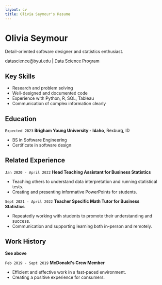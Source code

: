 ```yaml
---
layout: cv
title: Olivia Seymour's Resume
---
```

# Olivia Seymour
Detail-oriented software designer and statistics enthusiast.

<div id="webaddress">
<a href="datascience@byui.edu">datascience@byui.edu</a>
| <a href="https://byuidatascience.github.io/development.html">Data Science Program</a>
</div>

<!-- https://www.monique.tech/the-art-of-markdown -->

## Key Skills
- Research and problem solving
- Well-designed and documented code
- Experience with Python, R, SQL, Tableau
- Communication of complex information clearly


## Education

`Expected 2023`
__Brigham Young University - Idaho__, Rexburg, ID

- BS in Software Engineering
- Certificate in software design


## Related Experience

`Jan 2020 - April 2022` __Head Teaching Assistant for Business Statistics__

- Teaching others to understand data interpretation and running statistical tests.
- Creating and presenting informative PowerPoints for students.

`Sept 2021 - April 2022` __Teacher Specific Math Tutor for Business Statistics__

- Repeatedly working with students to promote their understanding and success.
- Communication and supporting learning both in-person and remotely.


## Work History

__See above__

`Feb 2019 - Sept 2019` __McDonald\'s Crew Member__

- Efficient and effective work in a fast-paced environment.
- Creating a positive experience for consumers.





<!-- ### Footer

Last updated: April 2022 -->


